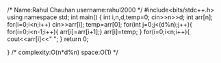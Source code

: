 /*
Name:Rahul Chauhan
username:rahul2000
*/
#include<bits/stdc++.h>
using namespace std;
int main()
{
    int i,n,d,temp=0;
    cin>>n>>d;
    int arr[n];
    for(i=0;i<n;i++)
        cin>>arr[i];
    temp=arr[0];
    for(int j=0;j<(d%n);j++){
    for(i=0;i<n-1;i++){
        arr[i]=arr[i+1];}
    arr[i]=temp;
    }
    for(i=0;i<n;i++){
        cout<<arr[i]<<" ";
    }
    return 0;

}
/*
complexity:O(n*d%n)
space:O(1)
*/
